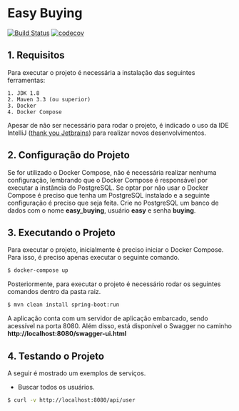 # Easy Buying

[![Build Status](https://travis-ci.org/bbranquinho/easy-buying.svg?branch=master)](https://travis-ci.org/bbranquinho/easy-buying) [![codecov](https://codecov.io/gh/bbranquinho/easy-buying/branch/master/graph/badge.svg)](https://codecov.io/gh/bbranquinho/easy-buying)

## 1. Requisitos

Para executar o projeto é necessária a instalação das seguintes ferramentas:

    1. JDK 1.8
    2. Maven 3.3 (ou superior)
    3. Docker
    4. Docker Compose

Apesar de não ser necessário para rodar o projeto, é indicado o uso da IDE IntelliJ ([thank you Jetbrains](https://www.jetbrains.com/idea/)) para realizar novos desenvolvimentos.

## 2. Configuração do Projeto

Se for utilizado o Docker Compose, não é necessária realizar nenhuma configuração, lembrando que o Docker Compose é responsável por executar a instância do PostgreSQL. Se optar por não usar o Docker Compose é preciso que tenha um PostgreSQL instalado e a seguinte configuração é preciso que seja feita. Crie no PostgreSQL um banco de dados com o nome **easy_buying**, usuário **easy** e senha **buying**.

## 3. Executando o Projeto

Para executar o projeto, inicialmente é preciso iniciar o Docker Compose. Para isso, é preciso apenas executar o seguinte comando.

```sh
$ docker-compose up
```

Posteriormente, para executar o projeto é necessário rodar os seguintes comandos dentro da pasta raiz.

```sh
$ mvn clean install spring-boot:run
```

A aplicação conta com um servidor de aplicação embarcado, sendo acessível na porta 8080. Além disso, está disponível o Swagger no caminho **ht<span>tp://localhost:8080/swagger-ui.html**

## 4. Testando o Projeto

A seguir é mostrado um exemplos de serviços.

* Buscar todos os usuários.

```sh
$ curl -v http://localhost:8080/api/user
```
